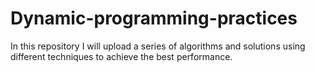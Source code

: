 # Dynamic-programming-practices
In this repository I will upload a series of algorithms and solutions using different techniques to achieve the best performance.
